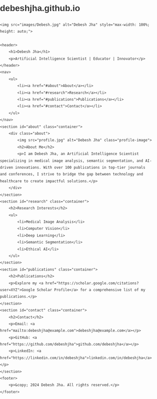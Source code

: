 # debeshjha.github.io
<!DOCTYPE html>
<html lang="en">
<head>
    <meta charset="UTF-8">
    <meta name="viewport" content="width=device-width, initial-scale=1.0">
    <title>Debesh Jha</title>
    <style>
        body {
            font-family: Arial, sans-serif;
            margin: 0;
            padding: 0;
            line-height: 1.6;
            color: #333;
        }
        header {
            background: #0073e6;
            color: white;
            padding: 10px 0;
            text-align: center;
        }
        nav ul {
            background: #333;
            color: white;
            padding: 0;
            list-style: none;
            text-align: center;
        }
        nav ul li {
            display: inline;
            margin: 0 15px;
        }
        nav ul a {
            color: white;
            text-decoration: none;
        }
        section {
            padding: 20px;
        }
        footer {
            background: #333;
            color: white;
            text-align: center;
            padding: 10px 0;
            position: relative;
            bottom: 0;
            width: 100%;
        }
        .container {
            max-width: 1100px;
            margin: auto;
            overflow: hidden;
        }
        .profile-image {
            max-width: 200px;
            border-radius: 50%;
        }
        .about {
            text-align: center;
        }
    </style>
</head>
<body>

    <img src="images/Debesh.jpg" alt="Debesh Jha" style="max-width: 100%; height: auto;">

    <header>
        <h1>Debesh Jha</h1>
        <p>Artificial Intelligence Scientist | Educator | Innovator</p>
    </header>
    <nav>
        <ul>
            <li><a href="#about">About</a></li>
            <li><a href="#research">Research</a></li>
            <li><a href="#publications">Publications</a></li>
            <li><a href="#contact">Contact</a></li>
        </ul>
    </nav>
    <section id="about" class="container">
        <div class="about">
            <img src="profile.jpg" alt="Debesh Jha" class="profile-image">
            <h2>About Me</h2>
            <p>I am Debesh Jha, an Artificial Intelligence Scientist specializing in medical image analysis, semantic segmentation, and AI-driven innovations. With over 100 publications in top-tier journals and conferences, I strive to bridge the gap between technology and healthcare to create impactful solutions.</p>
        </div>
    </section>
    <section id="research" class="container">
        <h2>Research Interests</h2>
        <ul>
            <li>Medical Image Analysis</li>
            <li>Computer Vision</li>
            <li>Deep Learning</li>
            <li>Semantic Segmentation</li>
            <li>Ethical AI</li>
        </ul>
    </section>
    <section id="publications" class="container">
        <h2>Publications</h2>
        <p>Explore my <a href="https://scholar.google.com/citations?user=XYZ">Google Scholar Profile</a> for a comprehensive list of my publications.</p>
    </section>
    <section id="contact" class="container">
        <h2>Contact</h2>
        <p>Email: <a href="mailto:debeshjha@example.com">debeshjha@example.com</a></p>
        <p>GitHub: <a href="https://github.com/debeshjha">github.com/debeshjha</a></p>
        <p>LinkedIn: <a href="https://linkedin.com/in/debeshjha">linkedin.com/in/debeshjha</a></p>
    </section>
    <footer>
        <p>&copy; 2024 Debesh Jha. All rights reserved.</p>
    </footer>
</body>
</html>
